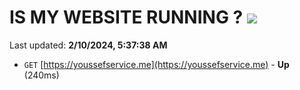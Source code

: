 # IS MY WEBSITE RUNNING ? [![](https://img.shields.io/static/v1?label=Sponsor&message=%E2%9D%A4&logo=GitHub&color=%23fe8e86)](https://github.com/sponsors/<username>)

Last updated: **2/10/2024, 5:37:38 AM**

- `GET` [https://youssefservice.me](https://youssefservice.me) - **Up** (240ms)
